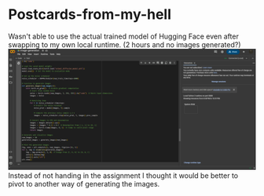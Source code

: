 # Postcards-from-my-hell

Wasn't able to use the actual trained model of Hugging Face even after swapping to my own local runtime. (2 hours and no images generated?)
![alt text](Garbage.png)
Instead of not handing in the assignment I thought it would be better to pivot to another way of generating the images.
